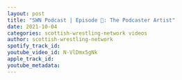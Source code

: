 ```yaml
---
layout: post
title: "SWN Podcast | Episode 💯: The Podcaster Artist"
date: 2021-10-04
categories: scottish-wrestling-network videos
author: scottish-wrestling-network
spotify_track_id: 
youtube_video_id: N-VlDmx5gNk
apple_track_id: 
youtube_metadata: 
---
```


